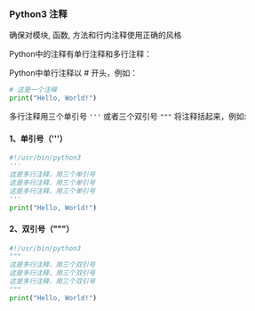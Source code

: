 ### Python3 注释
确保对模块, 函数, 方法和行内注释使用正确的风格

Python中的注释有单行注释和多行注释：

Python中单行注释以 # 开头，例如：
```python
# 这是一个注释
print("Hello, World!") 
```
多行注释用三个单引号 `'''` 或者三个双引号 `"""` 将注释括起来，例如:

#### 1、单引号（'''）
```python
#!/usr/bin/python3 
'''
这是多行注释，用三个单引号
这是多行注释，用三个单引号 
这是多行注释，用三个单引号
'''
print("Hello, World!") 
```
#### 2、双引号（"""）
```python
#!/usr/bin/python3 
"""
这是多行注释，用三个双引号
这是多行注释，用三个双引号 
这是多行注释，用三个双引号
"""
print("Hello, World!") 
```
